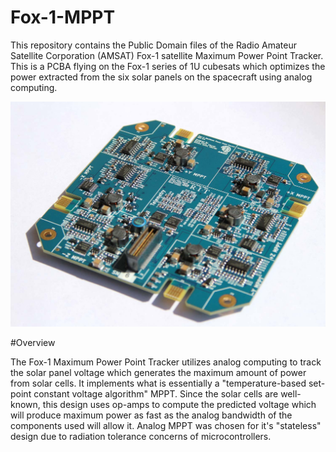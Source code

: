 # Fox-1-MPPT
This repository contains the Public Domain files of the Radio Amateur Satellite Corporation (AMSAT) Fox-1 satellite Maximum Power Point Tracker. This is a PCBA flying on the Fox-1 series of 1U cubesats which optimizes the power extracted from the six solar panels on the spacecraft using analog computing.

![AMSAT Fox-1 MPPT](/images/mpptrev2_1500w_LowRes.jpg)

#Overview

The Fox-1 Maximum Power Point Tracker utilizes analog computing to track the solar panel voltage which generates the maximum amount of power from solar cells. It implements what is essentially a "temperature-based set-point constant voltage algorithm" MPPT. Since the solar cells are well-known, this design uses op-amps to compute the predicted voltage which will produce maximum power as fast as the analog bandwidth of the components used will allow it. Analog MPPT was chosen for it's "stateless" design due to radiation tolerance concerns of microcontrollers.
